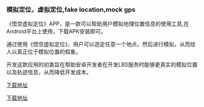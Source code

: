 <h3>模拟定位，虚拟定位,fake location,mock gps</h3>

《悟空虚拟定位》APP，是一款可以帮助用户模拟地理位置信息的使用工具,在Android平台上使用，下载APK安装即可。

通过使用《悟空虚拟定位》，用户可以选定任意一个地点，然后进行模拟，从而给人以真正位于模拟位置的假象。

开发这款应用的初衷旨在帮助安卓开发者在开发LBS服务时能够更真实的模拟位置以及轨迹信息，从而降低开发成本。


<a href="https://www.123pan.com/s/k6bMjv-adiI.html" target="_blank">下载地址</a>

<a href="https://wwnr.lanzouv.com/b0knhjugb" target="_blank">下载地址</a>
